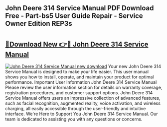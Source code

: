 ## John Deere 314 Service Manual PDF Download Free - Part-bs5 User Guide Repair - Service Owner Edition REP3s

# <h2><a href="http://bc12525.oget.top/?id=John+Deere+314+Service+Manual">🔗Download New 👉🔴 John Deere 314 Service Manual</a></h2>

[![John Deere 314 Service Manual new download](https://i.imgur.com/5g1atiW.png)](http://bc12525.oget.top/?id=John+Deere+314+Service+Manual)
Your new John Deere 314 Service Manual is designed to make your life easier. This user manual shows you how to install, operate, and maintain your product for optimal performance. Important User Information John Deere 314 Service Manual Please review the user information section for details on warranty coverage, registration procedures, and customer support options. John Deere 314 Service Manual offers users an impressive collection of advanced features, such as facial recognition, augmented reality, voice activation, and wireless charging, all easily accessible through the user-friendly and intuitive interface. We're Here to Support You John Deere 314 Service Manual. Our team is dedicated to assisting you with any questions or concerns.
